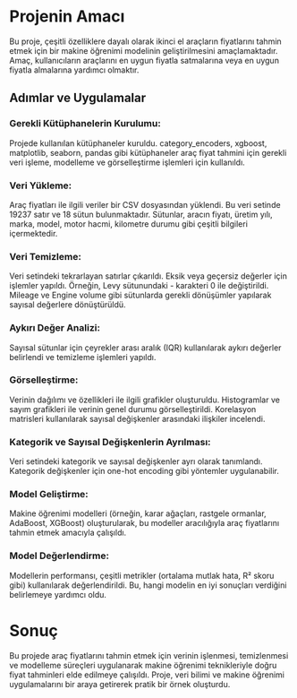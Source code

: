 # Projenin Amacı
Bu proje, çeşitli özelliklere dayalı olarak ikinci el araçların fiyatlarını tahmin etmek için bir makine öğrenimi modelinin geliştirilmesini amaçlamaktadır. Amaç, kullanıcıların araçlarını en uygun fiyatla satmalarına veya en uygun fiyatla almalarına yardımcı olmaktır.

## Adımlar ve Uygulamalar
### Gerekli Kütüphanelerin Kurulumu:

Projede kullanılan kütüphaneler kuruldu. category_encoders, xgboost, matplotlib, seaborn, pandas gibi kütüphaneler araç fiyat tahmini için gerekli veri işleme, modelleme ve görselleştirme işlemleri için kullanıldı.
### Veri Yükleme:

Araç fiyatları ile ilgili veriler bir CSV dosyasından yüklendi. Bu veri setinde 19237 satır ve 18 sütun bulunmaktadır. Sütunlar, aracın fiyatı, üretim yılı, marka, model, motor hacmi, kilometre durumu gibi çeşitli bilgileri içermektedir.
### Veri Temizleme:

Veri setindeki tekrarlayan satırlar çıkarıldı.
Eksik veya geçersiz değerler için işlemler yapıldı. Örneğin, Levy sütunundaki - karakteri 0 ile değiştirildi.
Mileage ve Engine volume gibi sütunlarda gerekli dönüşümler yapılarak sayısal değerlere dönüştürüldü.
### Aykırı Değer Analizi:

Sayısal sütunlar için çeyrekler arası aralık (IQR) kullanılarak aykırı değerler belirlendi ve temizleme işlemleri yapıldı.
### Görselleştirme:

Verinin dağılımı ve özellikleri ile ilgili grafikler oluşturuldu. Histogramlar ve sayım grafikleri ile verinin genel durumu görselleştirildi.
Korelasyon matrisleri kullanılarak sayısal değişkenler arasındaki ilişkiler incelendi.
### Kategorik ve Sayısal Değişkenlerin Ayrılması:

Veri setindeki kategorik ve sayısal değişkenler ayrı olarak tanımlandı. Kategorik değişkenler için one-hot encoding gibi yöntemler uygulanabilir.
### Model Geliştirme:

Makine öğrenimi modelleri (örneğin, karar ağaçları, rastgele ormanlar, AdaBoost, XGBoost) oluşturularak, bu modeller aracılığıyla araç fiyatlarını tahmin etmek amacıyla çalışıldı.
### Model Değerlendirme:

Modellerin performansı, çeşitli metrikler (ortalama mutlak hata, R² skoru gibi) kullanılarak değerlendirildi. Bu, hangi modelin en iyi sonuçları verdiğini belirlemeye yardımcı oldu.
# Sonuç
Bu projede araç fiyatlarını tahmin etmek için verinin işlenmesi, temizlenmesi ve modelleme süreçleri uygulanarak makine öğrenimi teknikleriyle doğru fiyat tahminleri elde edilmeye çalışıldı. Proje, veri bilimi ve makine öğrenimi uygulamalarını bir araya getirerek pratik bir örnek oluşturdu.
